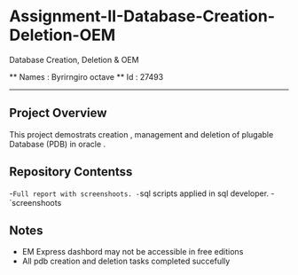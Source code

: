 # Assignment-II-Database-Creation-Deletion-OEM
Database  Creation, Deletion &amp; OEM


** Names : Byrirngiro octave
** Id    : 27493

---
## Project Overview 
This project demostrats creation , management and deletion of plugable Database (PDB)  in oracle .

## Repository Contentss
-`Full report with screenshoots.
-`sql scripts applied in sql developer.
-`screenshoots


## Notes 

- EM Express dashbord may not be accessible in free editions
- All pdb creation and deletion tasks completed succefully 
